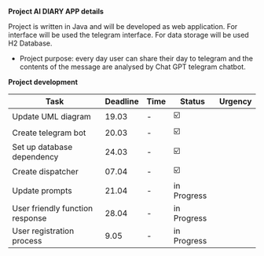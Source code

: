 **Project AI DIARY APP details**

Project is written in Java and will be developed as web application.
For interface will be used the telegram interface.
For data storage will be used H2 Database.

- Project purpose: every day user can share their day to telegram and the contents of the message are analysed by Chat GPT telegram chatbot.

**Project development**

| **Task**                        | **Deadline** | **Time** | **Status**              | Urgency |
|---------------------------------|--------------|----------|-------------------------|---------|
| Update UML diagram              | 19.03        | \-       | :ballot_box_with_check: |         |
| Create telegram bot             | 20.03        | \-       | :ballot_box_with_check: |         |
| Set up database dependency      | 24.03        | \-       | :ballot_box_with_check: |         |
| Create dispatcher               | 07.04        | \-       | :ballot_box_with_check: |         |
| Update prompts                  | 21.04        | \-       | in Progress             |         |
| User friendly function response | 28.04        | \-       | in Progress             |         |
| User registration process       | 9.05         | \-       | in Progress             |         |
